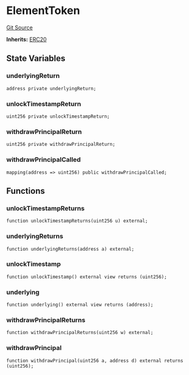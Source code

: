 # ElementToken
[Git Source](https://github.com/Swivel-Finance/illuminate/blob/76b26ef748dc63cf89e3fa660df1bda262dcef15/src/mocks/ElementToken.sol)

**Inherits:**
[ERC20](/src/mocks/ERC20.sol/contract.ERC20.md)


## State Variables
### underlyingReturn

```solidity
address private underlyingReturn;
```


### unlockTimestampReturn

```solidity
uint256 private unlockTimestampReturn;
```


### withdrawPrincipalReturn

```solidity
uint256 private withdrawPrincipalReturn;
```


### withdrawPrincipalCalled

```solidity
mapping(address => uint256) public withdrawPrincipalCalled;
```


## Functions
### unlockTimestampReturns


```solidity
function unlockTimestampReturns(uint256 u) external;
```

### underlyingReturns


```solidity
function underlyingReturns(address a) external;
```

### unlockTimestamp


```solidity
function unlockTimestamp() external view returns (uint256);
```

### underlying


```solidity
function underlying() external view returns (address);
```

### withdrawPrincipalReturns


```solidity
function withdrawPrincipalReturns(uint256 w) external;
```

### withdrawPrincipal


```solidity
function withdrawPrincipal(uint256 a, address d) external returns (uint256);
```

